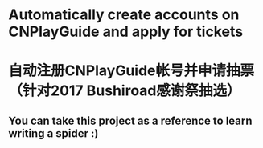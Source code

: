 # Automatically create accounts on CNPlayGuide and apply for tickets
# 自动注册CNPlayGuide帐号并申请抽票（针对2017 Bushiroad感谢祭抽选）

## You can take this project as a reference to learn writing a spider :)